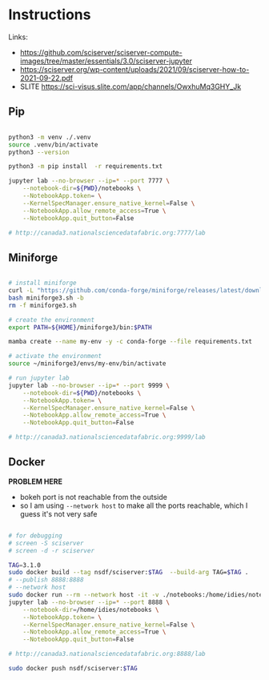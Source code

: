 # Instructions

Links:
- https://github.com/sciserver/sciserver-compute-images/tree/master/essentials/3.0/sciserver-jupyter
- https://sciserver.org/wp-content/uploads/2021/09/sciserver-how-to-2021-09-22.pdf
- SLITE https://sci-visus.slite.com/app/channels/OwxhuMq3GHY_Jk


## Pip

```bash

python3 -m venv ./.venv
source .venv/bin/activate
python3 --version

python3 -m pip install  -r requirements.txt

jupyter lab --no-browser --ip=* --port 7777 \
    --notebook-dir=${PWD}/notebooks \
    --NotebookApp.token= \
    --KernelSpecManager.ensure_native_kernel=False \
    --NotebookApp.allow_remote_access=True \
    --NotebookApp.quit_button=False 

# http://canada3.nationalsciencedatafabric.org:7777/lab

```

## Miniforge

```bash

# install miniforge
curl -L "https://github.com/conda-forge/miniforge/releases/latest/download/Miniforge3-$(uname)-$(uname -m).sh" -o miniforge3.sh 
bash miniforge3.sh -b
rm -f miniforge3.sh

# create the environment
export PATH=${HOME}/miniforge3/bin:$PATH

mamba create --name my-env -y -c conda-forge --file requirements.txt

# activate the environment
source ~/miniforge3/envs/my-env/bin/activate

# run jupyter lab
jupyter lab --no-browser --ip=* --port 9999 \
    --notebook-dir=${PWD}/notebooks \
    --NotebookApp.token= \
    --KernelSpecManager.ensure_native_kernel=False \
    --NotebookApp.allow_remote_access=True \
    --NotebookApp.quit_button=False 

# http://canada3.nationalsciencedatafabric.org:9999/lab
```

## Docker

**PROBLEM HERE**
- bokeh port is not reachable from the outside
- so I am using `--network host` to make all the ports reachable, which I guess it's not very safe

```bash

# for debugging
# screen -S sciserver
# screen -d -r sciserver

TAG=3.1.0
sudo docker build --tag nsdf/sciserver:$TAG  --build-arg TAG=$TAG .
# --publish 8888:8888
# --network host
sudo docker run --rm --network host -it -v ./notebooks:/home/idies/notebooks nsdf/sciserver:$TAG /bin/bash
jupyter lab --no-browser --ip=* --port 8888 \
    --notebook-dir=/home/idies/notebooks \
    --NotebookApp.token= \
    --KernelSpecManager.ensure_native_kernel=False \
    --NotebookApp.allow_remote_access=True \
    --NotebookApp.quit_button=False 

# http://canada3.nationalsciencedatafabric.org:8888/lab

sudo docker push nsdf/sciserver:$TAG
```


